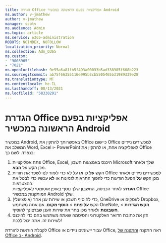 ```yaml
---
title: הגדרת Office אפליקציות בפעם הראשונה במכשיר Android
ms.author: v-jmathew
author: v-jmathew
manager: scotv
ms.audience: Admin
ms.topic: article
ms.service: o365-administration
ROBOTS: NOINDEX, NOFOLLOW
localization_priority: Normal
ms.collection: Adm_O365
ms.custom:
- "9003965"
- "7021"
ms.openlocfilehash: 9e55a6a81fb5f493a00033b5ad338985f668b223
ms.sourcegitcommit: ab75f66355116e995b3cb5505465b31989339e28
ms.translationtype: MT
ms.contentlocale: he-IL
ms.lasthandoff: 08/13/2021
ms.locfileid: "58330291"
---
```

# <a name="set-up-office-apps-for-the-first-time-on-an-android-device"></a>הגדרת Office אפליקציות בפעם הראשונה במכשיר Android

במכשיר Android, באפשרותך להתקין את Office כיישום Office למכשירים ניידים המשלב את Word, Excel ו- PowerPoint לאפליקציה אחת, או להתקין את Office בנפרד. לשם כך:

1. פתח אפליקציית Office, Excel, היכנס באמצעות חשבון Microsoft שלך ולאחר מכן הקש על **הבא**.
2. הקש **על** כן **או** על לא כדי לעזור לנו לשפר את חוויית Office למכשירים ניידים ולאחר מכן הקש **על** הפעל הודעות כדי להפוך התראות לזמינות או **לא** עכשיו כדי לבטל את ההצטרפות.\
    **הערה**: לאחר הכניסה, החשבון שלך נוסף באופן אוטומטי לאפליקציות Office המותקנות במכשיר Android שלך.
3. (אופציונלי) כדי להוסיף חשבון או שירות ענן אחר, OneDrive לעסקים או Dropbox, הקש **על פתח**  >  **הוסף מקום**. אם אתה משתמש OneNote, **הקש הגדרות**  >  **חשבונות** ולאחר מכן בחר את שירות הענן שברצונך להוסיף.
4. הזן את כתובת הדואר האלקטרוני והסיסמה שאתה משתמש בהם כדי להיכנס לשירות זה. אתה יכול ללכת!

לקבלת הוראות להורדת Office עבור יישומים ניידים או Office, ראה התקנה [והתקנה של Office ב- Android](https://go.microsoft.com/fwlink/?linkid=2135287).
